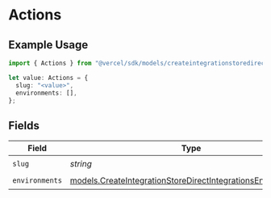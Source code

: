 # Actions

## Example Usage

```typescript
import { Actions } from "@vercel/sdk/models/createintegrationstoredirectop.js";

let value: Actions = {
  slug: "<value>",
  environments: [],
};
```

## Fields

| Field                                                                                                                              | Type                                                                                                                               | Required                                                                                                                           | Description                                                                                                                        |
| ---------------------------------------------------------------------------------------------------------------------------------- | ---------------------------------------------------------------------------------------------------------------------------------- | ---------------------------------------------------------------------------------------------------------------------------------- | ---------------------------------------------------------------------------------------------------------------------------------- |
| `slug`                                                                                                                             | *string*                                                                                                                           | :heavy_check_mark:                                                                                                                 | N/A                                                                                                                                |
| `environments`                                                                                                                     | [models.CreateIntegrationStoreDirectIntegrationsEnvironments](../models/createintegrationstoredirectintegrationsenvironments.md)[] | :heavy_check_mark:                                                                                                                 | N/A                                                                                                                                |
